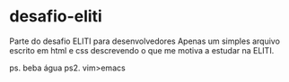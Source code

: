 # desafio-eliti
Parte do desafio ELITI para desenvolvedores
Apenas um simples arquivo escrito em html e css descrevendo o que me motiva a estudar na ELITI.

ps. beba água
ps2. vim>emacs
